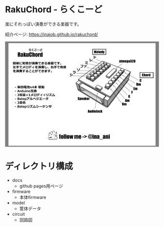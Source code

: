# RakuChord - らくこーど

楽にそれっぽい演奏ができる楽器です。

紹介ページ: https://inajob.github.io/rakuchord/

![RakuChord](docs/imgs/rakuchord-p.jpg)

# ディレクトリ構成

- docs
  - github pages用ページ
- firmware
  - 本体firmware
- model
  - 筐体データ
- circuit
  - 回路図

